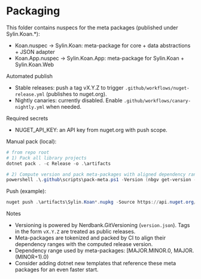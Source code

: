 # Packaging

This folder contains nuspecs for the meta packages (published under Sylin.Koan.*):

- Koan.nuspec -> Sylin.Koan: meta-package for core + data abstractions + JSON adapter
- Koan.App.nuspec -> Sylin.Koan.App: meta-package for Sylin.Koan + Sylin.Koan.Web

Automated publish

- Stable releases: push a tag vX.Y.Z to trigger `.github/workflows/nuget-release.yml` (publishes to nuget.org).
- Nightly canaries: currently disabled. Enable `.github/workflows/canary-nightly.yml` when needed.

Required secrets

- NUGET_API_KEY: an API key from nuget.org with push scope.

Manual pack (local):

```powershell
# from repo root
# 1) Pack all library projects
dotnet pack . -c Release -o .\artifacts

# 2) Compute version and pack meta-packages with aligned dependency ranges
powershell .\.github\scripts\pack-meta.ps1 -Version (nbgv get-version -v SimpleVersion) -OutDir .\artifacts
```

Push (example):

```powershell
nuget push .\artifacts\Sylin.Koan*.nupkg -Source https://api.nuget.org/v3/index.json -ApiKey $env:NUGET_API_KEY
```

Notes
- Versioning is powered by Nerdbank.GitVersioning (`version.json`). Tags in the form `vX.Y.Z` are treated as public releases.
- Meta-packages are tokenized and packed by CI to align their dependency ranges with the computed release version.
- Dependency range used by meta-packages: [MAJOR.MINOR.0, MAJOR.(MINOR+1).0)
- Consider adding dotnet new templates that reference these meta packages for an even faster start.
